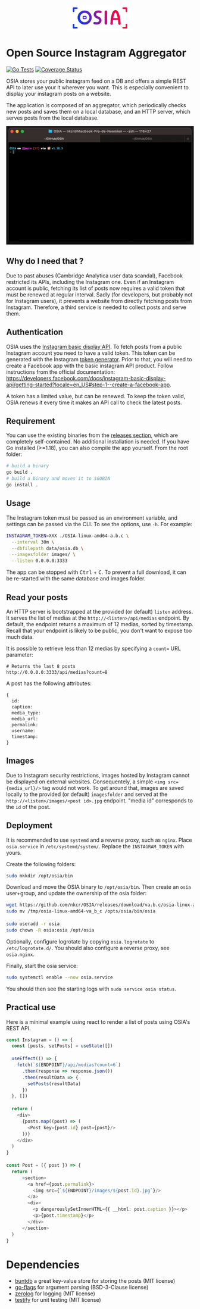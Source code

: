 <div align="center">
<img width="180" src="logo.jpg"/>
</div>

# Open Source Instagram Aggregator

[![Go Tests](https://github.com/nkcr/OSIA/actions/workflows/go.yml/badge.svg)](https://github.com/nkcr/OSIA/actions/workflows/go.yml)
[![Coverage Status](https://coveralls.io/repos/github/nkcr/OSIA/badge.svg?branch=main)](https://coveralls.io/github/nkcr/OSIA?branch=main)

OSIA stores your public instagram feed on a DB and offers a simple REST API to
later use your it wherever you want. This is especially convenient to display
your instagram posts on a website.

The application is composed of an aggregator, which periodically checks new
posts and saves them on a local database, and an HTTP server, which serves posts
from the local database. 

<div align="center">

![demo](OSIA-demo.gif)

</div>

## Why do I need that ?

Due to past abuses (Cambridge Analytica user data scandal), Facebook restricted
its APIs, including the Instagram one. Even if an Instagram account is public,
fetching its list of posts now requires a valid token that must be renewed at
regular interval. Sadly (for developers, but probably not for Instagram users),
it prevents a website from directly fetching posts from Instagram. Therefore, a
third service is needed to collect posts and serve them.

## Authentication

OSIA uses the [Instagram basic display
API](https://developers.facebook.com/docs/instagram-basic-display-api/). To
fetch posts from a public Instagram account you need to have a valid token. This
token can be generated with the Instagram [token
generator](https://developers.facebook.com/docs/instagram-basic-display-api/overview?locale=en_US#user-token-generator).
Prior to that, you will need to create a Facebook app with the basic instagram
API product. Follow instructions from the official documentation:
https://developers.facebook.com/docs/instagram-basic-display-api/getting-started?locale=en_US#step-1--create-a-facebook-app.

A token has a limited value, but can be renewed. To keep the token valid, OSIA
renews it every time it makes an API call to check the latest posts.

## Requirement

You can use the existing binaries from the [releases
section](https://github.com/nkcr/OSIA/releases), which are completely
self-contained. No additional installation is needed. If you have Go installed
(>=1.18), you can also compile the app yourself. From the root folder:

```sh
# build a binary
go build .
# build a binary and moves it to $GOBIN
go install .
```

## Usage

The Instagram token must be passed as an environment variable, and settings can
be passed via the CLI. To see the options, use `-h`. For example:

```sh
INSTAGRAM_TOKEN=XXX ./OSIA-linux-amd64-a.b.c \
  --interval 30m \
  --dbfilepath data/osia.db \
  --imagesfolder images/ \
  --listen 0.0.0.0:3333
```

The app can be stopped with <kbd>Ctrl</kbd> + <kbd>C</kbd>. To prevent a full
download, it can be re-started with the same database and images folder.

## Read your posts

An HTTP server is bootstrapped at the provided (or default) `listen` address. It
serves the list of medias at the `http://<listen>/api/medias` endpoint. By
default, the endpoint returns a maximum of 12 medias, sorted by timestamp.
Recall that your endpoint is likely to be public, you don't want to expose too
much data.

It is possible to retrieve less than 12 medias by specifying a `count=` URL
parameter:

```
# Returns the last 8 posts
http://0.0.0.0:3333/api/medias?count=8
```

A post has the following attributes:

```
{
  id:
  caption:
  media_type:
  media_url:
  permalink:
  username:
  timestamp:
}
```

## Images

Due to Instagram security restrictions, images hosted by Instagram cannot be
displayed on external websites. Consequentely, a simple `<img src={media_url}/>`
tag would not work. To get around that, images are saved locally to the provided
(or default) `imagesfolder` and served at the `http://<listen>/images/<post
id>.jpg` endpoint. "media id" corresponds to the `id` of the post.

## Deployment

It is recommended to use `systemd` and a reverse proxy, such as `nginx`. Place
`osia.service` in `/etc/systemd/system/`. Replace the `INSTAGRAM_TOKEN` with
yours.

Create the following folders:

```sh
sudo mkkdir /opt/osia/bin
```

Download and move the OSIA binary to `/opt/osia/bin`. Then create an `osia`
user+group, and update the ownership of the osia folder:

```sh
wget https://github.com/nkcr/OSIA/releases/download/va.b.c/osia-linux-amd64-va_b_c /tmp
sudo mv /tmp/osia-linux-amd64-va_b_c /opts/osia/bin/osia

sudo useradd -r osia
sudo chown -R osia:osia /opt/osia
```

Optionally, configure logrotate by copying `osia.logrotate` to
`/etc/logrotate.d/`. You should also configure a reverse proxy, see
`osia.nginx`.

Finally, start the osia service:

```sh
sudo systemctl enable --now osia.service
```

You should then see the starting logs with `sudo service osia status`.

## Practical use

Here is a minimal example using react to render a list of posts using OSIA's
REST API.

```ts
const Instagram = () => {
  const [posts, setPosts] = useState([])

  useEffect(() => {
    fetch(`${ENDPOINT}/api/medias?count=6`)
      .then(response => response.json())
      .then(resultData => {
        setPosts(resultData)
      })
  }, [])

  return (
    <div>
      {posts.map((post) => (
        <Post key={post.id} post={post}/>
      ))}
    </div>
  )
}

const Post = ({ post }) => {
  return (
      <section>
        <a href={post.permalink}>
          <img src={`${ENDPOINT}/images/${post.id}.jpg`}/>
        </a>
        <div>
          <p dangerouslySetInnerHTML={{ __html: post.caption }}></p>
          <p>{post.timestamp}</p>
        </div>
      </section>
  )
}
```

# Dependencies

- [buntdb](https://github.com/tidwall/buntdb) a great key-value store for storing the posts (MIT license)
- [go-flags](https://github.com/jessevdk/go-flags) for argument parsing (BSD-3-Clause license)
- [zerolog](https://github.com/rs/zerolog) for logging (MIT license)
- [testify](https://github.com/stretchr/testify) for unit testing (MIT license)